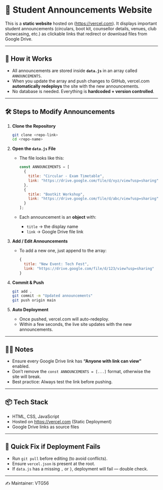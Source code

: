 # 📢 Student Announcements Website

This is a **static website** hosted on (https://vercel.com).
It displays important student announcements (circulars, boot kit, counsellor details, venues, club showcasing, etc.) as clickable links that redirect or download files from Google Drive.

---

## 🚀 How it Works

* All announcements are stored inside **`data.js`** in an array called `ANNOUNCEMENTS`.
* When you update the array and push changes to GitHub, vercel.com **automatically redeploys** the site with the new announcements.
* No database is needed. Everything is **hardcoded + version controlled**.

---

## 🛠️ Steps to Modify Announcements

1. **Clone the Repository**

   ```bash
   git clone <repo-link>
   cd <repo-name>
   ```

2. **Open the `data.js` File**

   * The file looks like this:

     ```javascript
     const ANNOUNCEMENTS = [
       {
         title: "Circular - Exam Timetable",
         link: "https://drive.google.com/file/d/xyz/view?usp=sharing"
       },
       {
         title: "Bootkit Workshop",
         link: "https://drive.google.com/file/d/abc/view?usp=sharing"
       }
     ];
     ```
   * Each announcement is an **object** with:

     * `title` → the display name
     * `link` → Google Drive file link

3. **Add / Edit Announcements**

   * To add a new one, just append to the array:

     ```javascript
     {
       title: "New Event: Tech Fest",
       link: "https://drive.google.com/file/d/123/view?usp=sharing"
     }
     ```

4. **Commit & Push**

   ```bash
   git add .
   git commit -m "Updated announcements"
   git push origin main
   ```

5. **Auto Deployment**

   * Once pushed, vercel.com will auto-redeploy.
   * Within a few seconds, the live site updates with the new announcements.

---

## 🧑‍💻 Notes

* Ensure every Google Drive link has **“Anyone with link can view”** enabled.
* Don’t remove the `const ANNOUNCEMENTS = [...]` format, otherwise the site will break.
* Best practice: Always test the link before pushing.

---

## 📦 Tech Stack

* HTML, CSS, JavaScript
* Hosted on https://vercel.com (Static Deployment)
* Google Drive links as source files

---

## 🔧 Quick Fix if Deployment Fails

* Run `git pull` before editing (to avoid conflicts).
* Ensure `vercel.json` is present at the root.
* If `data.js` has a missing `,` or `}`, deployment will fail — double check.

---

✍️ Maintainer: VTG56
